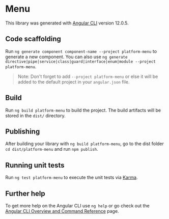 # Menu

This library was generated with [Angular CLI](https://github.com/angular/angular-cli) version 12.0.5.

## Code scaffolding

Run `ng generate component component-name --project platform-menu` to generate a new component. You can also use `ng generate directive|pipe|service|class|guard|interface|enum|module --project platform-menu`.
> Note: Don't forget to add `--project platform-menu` or else it will be added to the default project in your `angular.json` file. 

## Build

Run `ng build platform-menu` to build the project. The build artifacts will be stored in the `dist/` directory.

## Publishing

After building your library with `ng build platform-menu`, go to the dist folder `cd dist/platform-menu` and run `npm publish`.

## Running unit tests

Run `ng test platform-menu` to execute the unit tests via [Karma](https://karma-runner.github.io).

## Further help

To get more help on the Angular CLI use `ng help` or go check out the [Angular CLI Overview and Command Reference](https://angular.io/cli) page.
